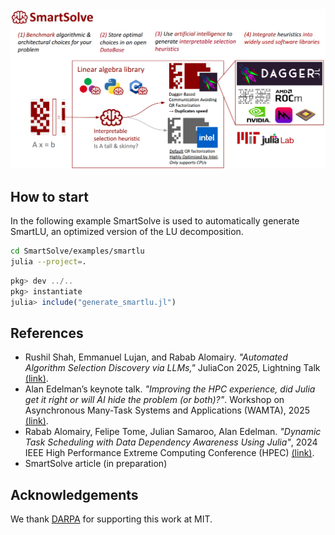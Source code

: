 

<img src="smartsolve.png" alt="SmartSolve.jl">



## How to start

In the following example SmartSolve is used to automatically generate SmartLU, an optimized version of the LU decomposition.

```bash
cd SmartSolve/examples/smartlu
julia --project=.
```

```julia
pkg> dev ../..
pkg> instantiate
julia> include("generate_smartlu.jl")
```

## References

- Rushil Shah, Emmanuel Lujan, and Rabab Alomairy. _"Automated Algorithm Selection Discovery via LLMs,"_ JuliaCon 2025, Lightning Talk [(link)](https://pretalx.com/juliacon-2025/talk/review/FXWAYZEZ9XEPYPHL3JJNAS7NBACU3GXE).
- Alan Edelman’s keynote talk. _"Improving the HPC experience, did Julia get it right or will AI hide the problem (or both)?"_. Workshop on Asynchronous Many-Task Systems and Applications (WAMTA), 2025 [(link)](https://wamta25.github.io/keynote).
- Rabab Alomairy, Felipe Tome, Julian Samaroo, Alan Edelman. _"Dynamic Task Scheduling with Data Dependency Awareness Using Julia"_, 2024 IEEE High Performance Extreme Computing Conference (HPEC) [(link)](https://ieeexplore.ieee.org/document/10938467).
- SmartSolve article (in preparation)



## Acknowledgements

We thank [DARPA](https://www.darpa.mil/research/programs/mathematics-for-the-discovery-of-algorithms-and-architectures) for supporting this work at MIT.





